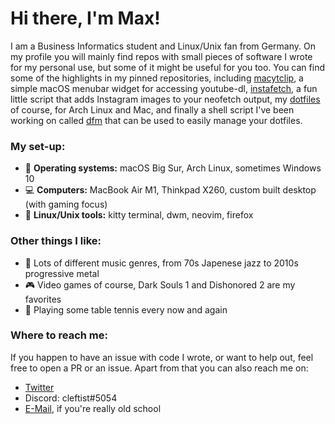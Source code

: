 # Hi there, I'm Max!

I am a Business Informatics student and Linux/Unix fan from Germany. On my profile you will mainly find repos with small pieces of software I wrote for my personal use, but some of it might be useful for you too. You can find some of the highlights in my pinned repositories, including [macytclip](https://github.com/MasterMax13124/macytclip), a simple macOS menubar widget for accessing youtube-dl, [instafetch](https://github.com/MasterMax13124/instafetch), a fun little script that adds Instagram images to your neofetch output, my [dotfiles](https://github.com/MasterMax13124/dotfiles) of course, for Arch Linux and Mac, and finally a shell script I've been working on called [dfm](https://github.com/MasterMax13124/dfm) that can be used to easily manage your dotfiles.

### My set-up:
- 🐧 **Operating systems:** macOS Big Sur, Arch Linux, sometimes Windows 10
- 💻 **Computers:** MacBook Air M1, Thinkpad X260, custom built desktop (with gaming focus)
- 🔧 **Linux/Unix tools:** kitty terminal, dwm, neovim, firefox

### Other things I like:
- 🎵 Lots of different music genres, from 70s Japenese jazz to 2010s progressive metal
- 🎮 Video games of course, Dark Souls 1 and Dishonored 2 are my favorites
- 🏓 Playing some table tennis every now and again

### Where to reach me:
If you happen to have an issue with code I wrote, or want to help out, feel free to open a PR or an issue. Apart from that you can also reach me on:
- [Twitter](https://twitter.com/gaybrickwall)
- Discord: cleftist#5054
- [E-Mail](cleftist@gmail.com), if you're really old school
